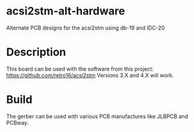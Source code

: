 # acsi2stm-alt-hardware
Alternate PCB designs for the acsi2stm using db-19 and IDC-20

# Description
This board can be used with the software from this project:
  https://github.com/retro16/acsi2stm
Versions 3.X and 4.X will work.

# Build
The gerber can be used with various PCB manufactures like JLBPCB and PCBway.

